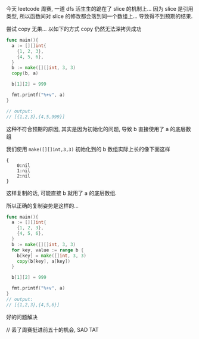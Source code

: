 
今天 leetcode 周赛, 一道 dfs 活生生的跪在了 slice 的机制上... 因为 slice 是引用类型, 所以函数间对 slice 的修改都会落到同一个数组上... 导致得不到预期的结果.

尝试 copy 无果... 以如下的方式 copy 仍然无法深拷贝成功

```go
func main(){
  a := [][]int{
    {1, 2, 3},
    {4, 5, 6},
  }
  b := make([][]int, 3, 3)
  copy(b, a)

  b[1][2] = 999

  fmt.printf("%+v", a)
}

// output:
// [{1,2,3},{4,5,999}]
```

这种不符合预期的原因, 其实是因为初始化的问题, 导致 b 直接使用了 a 的底层数组

我们使用 `make([][]int,3,3)` 初始化到的 b 数组实际上长的像下面这样
```
{
    0:nil
    1:nil
    2:nil
}
```

这样复制的话, 可能直接 b 就用了 a 的底层数组.

所以正确的复制姿势是这样的...

```go
func main(){
  a := [][]int{
    {1, 2, 3},
    {4, 5, 6},
  }
  b := make([][]int, 3, 3)
  for key, value := range b {
    b[key] = make([]int, 3, 3)
    copy(b[key], a[key])
  }

  b[1][2] = 999

  fmt.printf("%+v", a)
}
// output:
// [{1,2,3},{4,5,6}]
```

好的问题解决

// 丢了周赛挺进前五十的机会, SAD TAT